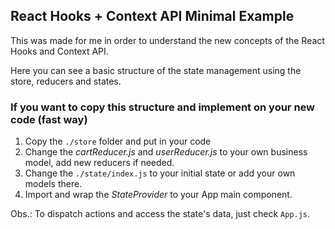 ## React Hooks + Context API Minimal Example

This was made for me in order to understand the new concepts of the React Hooks and Context API.

Here you can see a basic structure of the state management using the store, reducers and states.

### If you want to copy this structure and implement on your new code (fast way)

1. Copy the `./store` folder and put in your code
2. Change the *cartReducer.js* and *userReducer.js* to your own business model, add new reducers if needed.
3. Change the `./state/index.js` to your initial state or add your own models there. 
4. Import and wrap the *StateProvider* to your App main component.

Obs.: To dispatch actions and access the state's data, just check `App.js`.
